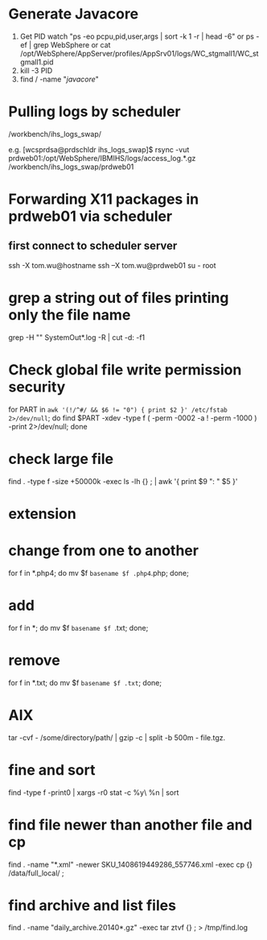 # Generate Javacore
1. Get PID
watch "ps -eo pcpu,pid,user,args | sort -k 1 -r | head -6" 
or
ps -ef | grep WebSphere
or
cat /opt/WebSphere/AppServer/profiles/AppSrv01/logs/WC_stgmall1/WC_stgmall1.pid
2. kill -3 PID
3. find / -name "*javacore*"

# Pulling logs by scheduler
/workbench/ihs_logs_swap/

e.g. 
[wcsprdsa@prdschldr ihs_logs_swap]$ rsync -vut prdweb01:/opt/WebSphere/IBMIHS/logs/access_log.*.gz /workbench/ihs_logs_swap/prdweb01


# Forwarding X11 packages in prdweb01 via scheduler
## first connect to scheduler server
ssh -X tom.wu@hostname
ssh –X tom.wu@prdweb01
su - root

# grep a string out of files printing only the file name
grep -H "<ErrorMessage>" SystemOut*.log -R | cut -d: -f1

# Check global file write permission security
for PART in `awk '(!/^#/ && $6 != "0") { print $2 }' /etc/fstab 2>/dev/null`; do find $PART -xdev -type f \( -perm -0002 -a ! -perm -1000 \) -print 2>/dev/null; done

# check large file
find . -type f -size +50000k -exec ls -lh {} \; | awk '{ print $9 ": " $5 }'

# extension
# change from one to another
for f in *.php4; do mv $f `basename $f .php4`.php; done;
# add
for f in *; do mv $f `basename $f `.txt; done;
# remove
for f in *.txt; do mv $f `basename $f .txt`; done;

#  AIX 
tar -cvf - /some/directory/path/ | gzip -c | split -b 500m - file.tgz.

# fine and sort
find -type f -print0 | xargs -r0 stat -c %y\ %n | sort

# find file newer than another file and cp
find . -name "*.xml" -newer SKU_1408619449286_557746.xml -exec cp {} /data/full_local/ \;

# find archive and list files
find . -name "daily_archive.20140*.gz" -exec tar ztvf {} \; > /tmp/find.log
